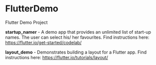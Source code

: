 # FlutterDemo
Flutter Demo Project

**startup_namer** - A demo app that provides an unlimited list of start-up names. The user can select his/ her favourites. Find instructions here: https://flutter.io/get-started/codelab/

**layout_demo** - Demonstrates building a layout for a Flutter app. Find instructions here: https://flutter.io/tutorials/layout/